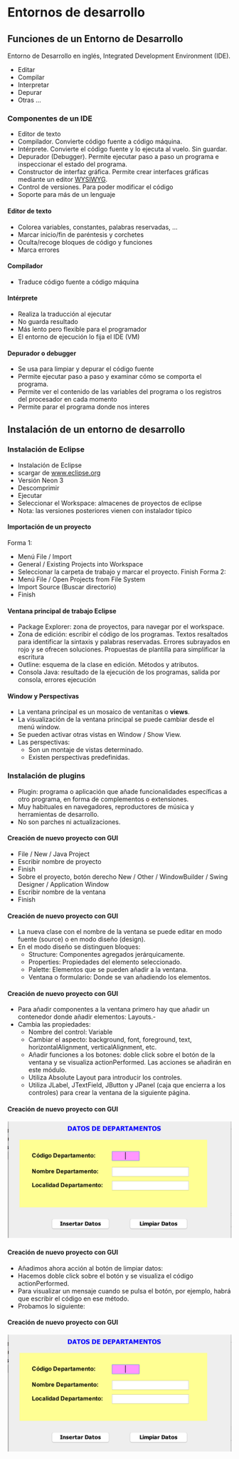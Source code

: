 # Entornos de desarrollo



## Funciones de un Entorno de Desarrollo

Entorno de Desarrollo en inglés, Integrated Development Environment (IDE).
- Editar
- Compilar 
- Interpretar 
- Depurar
- Otras ...


### Componentes de un IDE
- Editor de texto 
- Compilador. Convierte código fuente a código máquina.
- Intérprete. Convierte el código fuente y lo ejecuta al vuelo. Sin guardar.
- Depurador (Debugger). Permite ejecutar paso a paso un programa e inspeccionar 
el estado del programa.
- Constructor de interfaz gráfica. Permite crear interfaces gráficas mediante un editor 
[WYSIWYG](https://es.wikipedia.org/wiki/WYSIWYG).
- Control de versiones. Para poder modificar el código
- Soporte para más de un lenguaje


#### Editor de texto
- Colorea variables, constantes, palabras reservadas, ...
- Marcar inicio/fin de paréntesis y corchetes
- Oculta/recoge bloques de código y funciones
- Marca errores


#### Compilador
- Traduce código fuente a código máquina

#### Intérprete
- Realiza la traducción al ejecutar
- No guarda resultado
- Más lento pero flexible para el programador
- El entorno de ejecución lo fija el IDE (VM)


#### Depurador o debugger
- Se usa para limpiar y depurar el código fuente
- Permite ejecutar paso a paso y examinar cómo se comporta el programa.
- Permite ver el contenido de las variables del programa o los registros del procesador en cada momento
- Permite parar el programa donde nos interes



## Instalación de un entorno de desarrollo 


### Instalación de Eclipse

- Instalación de Eclipse
- scargar de www.eclipse.org
- Versión Neon 3
- Descomprimir
- Ejecutar
- Seleccionar el Workspace: almacenes de proyectos de eclipse
- Nota: las versiones posteriores vienen con instalador típico


#### Importación de un proyecto

Forma 1:
- Menú File / Import
- General / Existing Projects into Workspace
- Seleccionar la carpeta de trabajo y marcar el proyecto.
Finish
Forma 2:
- Menú File / Open Projects from File System
- Import Source (Buscar directorio)
- Finish


#### Ventana principal de trabajo Eclipse
- Package Explorer: zona de proyectos, para navegar por el workspace.
- Zona de edición: escribir el código de los programas. Textos resaltados para identificar la sintaxis y palabras reservadas. Errores subrayados en rojo y se ofrecen soluciones. Propuestas de plantilla para simplificar la escritura
- Outline: esquema de la clase en edición. Métodos y atributos.
- Consola Java: resultado de la ejecución de los programas, salida por consola, errores ejecución

#### Window y Perspectivas
- La ventana principal es un mosaico de ventanitas o  **views**.
- La visualización de la ventana principal se puede cambiar desde el menú window.
- Se pueden activar otras vistas en Window / Show View.
- Las perspectivas:
    - Son un montaje de vistas determinado.
    - Existen perspectivas predefinidas.



### Instalación de plugins 
- Plugin: programa o aplicación que añade funcionalidades específicas a otro programa, en forma de complementos o extensiones. 
- Muy habituales en navegadores, reproductores de música y herramientas de desarrollo.
- No son parches ni actualizaciones.


#### Creación de nuevo proyecto con GUI
- File / New / Java Project
- Escribir nombre de proyecto
- Finish
- Sobre el proyecto, botón derecho New / Other / WindowBuilder / Swing Designer / Application Window
- Escribir nombre de la ventana
- Finish


#### Creación de nuevo proyecto con GUI
- La nueva clase con el nombre de la ventana se puede editar en modo fuente (source) o en modo diseño (design).
- En el modo diseño se distinguen bloques:
    - Structure: Componentes agregados jerárquicamente.
    - Properties: Propiedades del elemento seleccionado.
    - Palette: Elementos que se pueden añadir a la ventana.
    - Ventana o formulario: Donde se van añadiendo los elementos.

    
#### Creación de nuevo proyecto con GUI
- Para añadir componentes a la ventana primero hay que añadir un contenedor donde añadir elementos: Layouts.- 
- Cambia las propiedades: 
    - Nombre del control: Variable
    - Cambiar el aspecto: background, font, foreground, text, horizontalAlignment, verticalAlignment, etc.
    - Añadir funciones a los botones: doble click sobre el botón de la ventana y se visualiza actionPerformed. Las acciones se añadirán en este módulo.
    - Utiliza Absolute Layout para introducir los controles.
    - Utiliza JLabel, JTextField, JButton y JPanel (caja que encierra a los controles) para crear la ventana de la siguiente página.


#### Creación de nuevo proyecto con GUI
![imagen](img/ed1a.png "")



#### Creación de nuevo proyecto con GUI
- Añadimos ahora acción al botón de limpiar datos:
- Hacemos doble click sobre el botón y se visualiza el código actionPerformed.
- Para visualizar un mensaje cuando se pulsa el botón, por ejemplo, habrá que escribir el código en ese método. 
- Probamos lo siguiente:


#### Creación de nuevo proyecto con GUI
![imagen](img/ed1a.png "")


